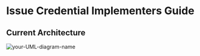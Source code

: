 # Issue Credential Implementers Guide

## Current Architecture

![your-UML-diagram-name](http://www.plantuml.com/plantuml/proxy?cache=no&src=https://raw.githubusercontent.com/animo/aries-mobile-sdk/docs/issue-credential-implementers-guide/docs/diagrams/current-architecture.iuml)
